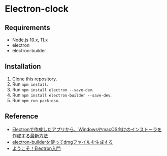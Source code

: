 # Electron-clock

## Requirements
 - Node.js 10.x, 11.x
 - electron
 - electron-builder

## Installation
1. Clone this repository.
2. Run `npm install`.
3. Run `npm install electron --save-dev`.
4. Run `npm install electron-builder --save-dev`.
5. Run `npm run pack:osx`.

## Reference
 - [Electronで作成したアプリから、WindowsやmacOS向けのインストーラを作成する最新方法](https://bugttle.blogspot.com/2016/12/electron-buildersample.html)
 - [electron-builderを使ってdmgファイルを生成する](http://shibe97.hatenablog.com/entry/2017/02/17/090000)
 - [ようこそ！Electron入門](https://qiita.com/umamichi/items/6ce4f46c1458e89c4cfc)